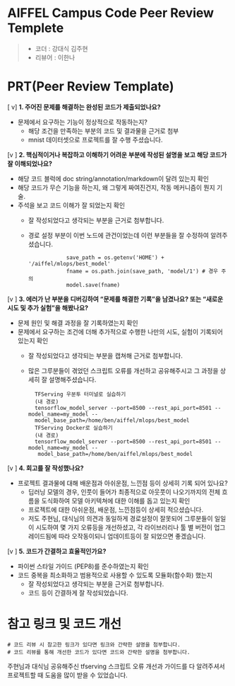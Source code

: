 # AIFFEL Campus Code Peer Review Templete
> - 코더 : 강대식 김주현
> - 리뷰어 : 이한나
  
  
# PRT(Peer Review Template)
[ v]  **1. 주어진 문제를 해결하는 완성된 코드가 제출되었나요?**
* 문제에서 요구하는 기능이 정상적으로 작동하는지?
  - 해당 조건을 만족하는 부분의 코드 및 결과물을 근거로 첨부  
  - mnist 데이터셋으로 프로젝트를 잘 수행 주셨습니다.  
    
[v ]  **2. 핵심적이거나 복잡하고 이해하기 어려운 부분에 작성된 설명을 보고 해당 코드가 잘 이해되었나요?**
* 해당 코드 블럭에 doc string/annotation/markdown이 달려 있는지 확인
* 해당 코드가 무슨 기능을 하는지, 왜 그렇게 짜여진건지, 작동 메커니즘이 뭔지 기술.
* 주석을 보고 코드 이해가 잘 되었는지 확인
  - 잘 작성되었다고 생각되는 부분을 근거로 첨부합니다.
  - 경로 설정 부분이 이번 노드에 관건이었는데 이런 부분들을 잘 수정하여 알려주셨습니다.  
  
                    save_path = os.getenv('HOME') + '/aiffel/mlops/best_model'
                    fname = os.path.join(save_path, 'model/1') # 경우 주의
                    model.save(fname)
  
[v ]  **3. 에러가 난 부분을 디버깅하여 “문제를 해결한 기록”을 남겼나요? 또는 “새로운 시도 및 추가 실험”을 해봤나요?**
* 문제 원인 및 해결 과정을 잘 기록하였는지 확인
* 문제에서 요구하는 조건에 더해 추가적으로 수행한 나만의 시도, 실험이 기록되어 있는지 확인
  - 잘 작성되었다고 생각되는 부분을 캡쳐해 근거로 첨부합니다.    
  - 많은 그루분들이 겪었던 스크립트 오류를 개선하고 공유해주시고 그 과정을 상세히 잘 설명해주셨습니다.  

          TFServing 우분투 터미널로 실습하기
          (내 경로)
          tensorflow_model_server --port=8500 --rest_api_port=8501 --model_name=my_model --  
          model_base_path=/home/ben/aiffel/mlops/best_model
          TFServing Docker로 실습하기 
          (내 경로)
          tensorflow_model_server --port=8500 --rest_api_port=8501 --model_name=my_model --          
           model_base_path=/home/ben/aiffel/mlops/best_model

      

[v ]  **4. 회고를 잘 작성했나요?**
* 프로젝트 결과물에 대해 배운점과 아쉬운점, 느낀점 등이 상세히 기록 되어 있나요?
  - 딥러닝 모델의 경우, 인풋이 들어가 최종적으로 아웃풋이 나오기까지의 전체 흐름을 도식화하여 모델 아키텍쳐에 대한 이해를 돕고 있는지 확인    
  - 프로젝트에 대한 아쉬운점, 배운점, 느낀점등이 상세히 적으셨습니다.
  - 저도 주현님, 대식님의 의견과 동일하게 경로설정이 잘못되어 그루분들이 일일이 시도하여 몇 가지 오류등을 개선하셨고, 각 라이브러리나 툴 별 버전이 업그레이드됨에 따라 오작동이되니 업데이트등이 잘 되었으면 좋겠습니다.  

[v ]  **5. 코드가 간결하고 효율적인가요?**
* 파이썬 스타일 가이드 (PEP8)를 준수하였는지 확인
* 코드 중복을 최소화하고 범용적으로 사용할 수 있도록 모듈화(함수화) 했는지
  - 잘 작성되었다고 생각되는 부분을 근거로 첨부합니다.  
  - 코드 등이 간결하게 잘 작성되었습니다.   
  
# 참고 링크 및 코드 개선
```
# 코드 리뷰 시 참고한 링크가 있다면 링크와 간략한 설명을 첨부합니다.
# 코드 리뷰를 통해 개선한 코드가 있다면 코드와 간략한 설명을 첨부합니다.
```
주현님과 대식님 공유해주신 tfserving 스크립트 오류 개선과 가이드를 다 알려주셔서 프로젝트할 때 도움을 많이 받을 수 있었습니다.

